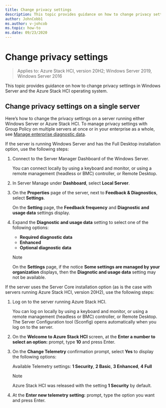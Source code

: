 ```yaml
---
title: Change privacy settings
description: This topic provides guidance on how to change privacy settings in Windows Server and the Azure Stack HCI operating system.
author: JohnCobb1
ms.author: v-johcob
ms.topic: how-to
ms.date: 09/23/2020
---
```


# Change privacy settings

>Applies to: Azure Stack HCI, version 20H2; Windows Server 2019, Windows Server 2016

This topic provides guidance on how to change privacy settings in Windows Server and the Azure Stack HCI operating system.

## Change privacy settings on a single server
Here’s how to change the privacy settings on a server running either Windows Server or Azure Stack HCI. To manage privacy settings with Group Policy on multiple servers at once or in your enterprise as a whole, see [Manage enterprise diagnostic data](https://docs.microsoft.com/windows/privacy/configure-windows-diagnostic-data-in-your-organization#manage-enterprise-diagnostic-data).

If the server is running Windows Server and has the Full Desktop installation option, use the following steps:
1. Connect to the Server Manager Dashboard of the Windows Server.

    You can connect locally by using a keyboard and monitor, or using a remote management (headless or BMC) controller, or Remote Desktop. 

1. In Server Manage under **Dashboard**, select **Local Server**.
1. On the **Properties** page of the server, next to **Feedback & Diagnostics**, select **Settings**.

    On the **Setting** page, the **Feedback frequency** and **Diagnostic and usage data** settings display. 
 
1. Expand the **Diagnostic and usage data** setting to select one of the following options:
    - **Required diagnostic data**
    - **Enhanced**
    - **Optional diagnostic data**

    >[!NOTE]
    > On the **Settings** page, if the notice **Some settings are managed by your organization** displays, then the **Diagnotic and usage data** setting may not be available.

If the server uses the Server Core installation option (as is the case with servers running Azure Stack HCI, version 20H2), use the following steps:
1. Log on to the server running Azure Stack HCI.

    You can log on locally by using a keyboard and monitor, or using a remote management (headless or BMC) controller, or Remote Desktop. The Server Configuration tool (Sconfig) opens automatically when you log on to the server.

1. On the **Welcome to Azure Stack HCI** screen, at the **Enter a number to select an option:** prompt, type **10** and press Enter.
1. On the **Change Telemetry** confirmation prompt, select **Yes** to display the following options:

    Available Telemetry settings: **1 Security**, **2 Basic**, **3 Enhanced**, **4 Full**

    >[!NOTE]
    > Azure Stack HCI was released with the setting **1 Security** by default.

1. At the **Enter new telemetry setting:** prompt, type the option you want and press Enter.
